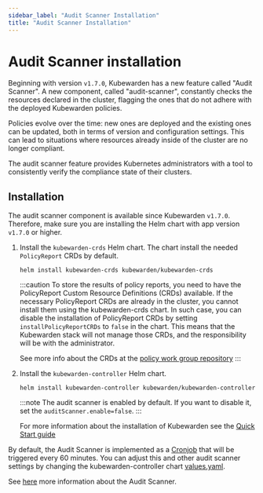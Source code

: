 ```yaml
---
sidebar_label: "Audit Scanner Installation"
title: "Audit Scanner Installation"
---
```


# Audit Scanner installation

Beginning with version `v1.7.0`, Kubewarden has a new feature called "Audit Scanner".
A new component, called "audit-scanner", constantly checks the resources declared in the
cluster, flagging the ones that do not adhere with the deployed Kubewarden policies.

Policies evolve over the time: new ones are deployed and the existing ones can be
updated, both in terms of version and configuration settings.
This can lead to situations where resources already inside of the cluster
are no longer compliant.

The audit scanner feature provides Kubernetes administrators
with a tool to consistently verify the compliance state of their clusters.

## Installation

The audit scanner component is available since Kubewarden `v1.7.0`. Therefore,
make sure you are installing the Helm chart with app version `v1.7.0` or
higher.

1. Install the `kubewarden-crds` Helm chart. The chart install the needed
   `PolicyReport` CRDs by default.

   ```console
   helm install kubewarden-crds kubewarden/kubewarden-crds
   ```

   :::caution
   To store the results of policy reports, you need to have the PolicyReport
   Custom Resource Definitions (CRDs) available. If the necessary
   PolicyReport CRDs are already in the cluster, you cannot install them
   using the kubewarden-crds chart. In such case, you can disable the
   installation of PolicyReport CRDs by setting `installPolicyReportCRDs` to
   `false` in the chart. This means that the Kubewarden stack will not manage
   those CRDs, and the responsibility will be with the administrator.

   See more info about the CRDs at the [policy work group
   repository](https://github.com/kubernetes-sigs/wg-policy-prototypes)
   :::

2. Install the `kubewarden-controller` Helm chart.

   ```console
   helm install kubewarden-controller kubewarden/kubewarden-controller
   ```

   :::note
   The audit scanner is enabled by default. If you want to disable it, set the
   `auditScanner.enable=false`.
   :::

   For more information about the installation of Kubewarden see the [Quick Start guide](../quick-start.md)

By default, the Audit Scanner is implemented as a
[Cronjob](https://kubernetes.io/docs/concepts/workloads/controllers/cron-jobs)
that will be triggered every 60 minutes. You can adjust this and other audit
scanner settings by changing the kubewarden-controller chart
[values.yaml](https://github.com/kubewarden/helm-charts/blob/main/charts/kubewarden-controller/values.yaml).

See [here](../explanations/audit-scanner) more information about the Audit
Scanner.
